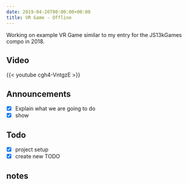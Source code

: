 ```yaml
---
date: 2019-04-26T00:00:00+00:00
title: VR Game - Offline
---
```


Working on example VR Game similar to my entry for the JS13kGames compo in 2018.

## Video

{{< youtube cgh4-VntgzE >}}

<!--more-->

## Announcements

- [X] Explain what we are going to do
- [X] show

## Todo 

- [X] project setup
- [X] create new TODO

## notes